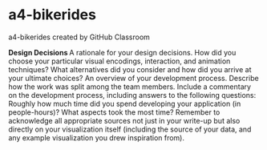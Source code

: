 # a4-bikerides
a4-bikerides created by GitHub Classroom

<b> Design Decisions </b>
A rationale for your design decisions. How did you choose your particular visual encodings, interaction, and animation techniques? 
What alternatives did you consider and how did you arrive at your ultimate choices?
An overview of your development process. Describe how the work was split among the team members. 
Include a commentary on the development process, including answers to the following questions: 
Roughly how much time did you spend developing your application (in people-hours)? What aspects took the most time?
Remember to acknowledge all appropriate sources not just in your write-up but also directly on your visualization itself 
(including the source of your data, and any example visualization you drew inspiration from).
